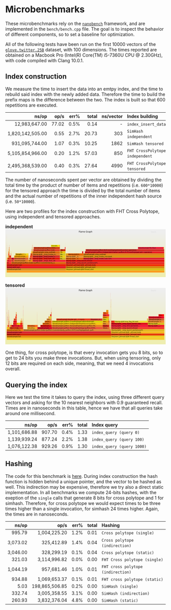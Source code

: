 # Microbenchmarks

These microbenchmarks rely on the [`nanobench`](https://nanobench.ankerl.com/) framework, and are implemented in the `bench/bench.cpp` file.
The goal is to inspect the behavior of different components, so to set a baseline for optimization.

All of the following tests have been run on the first 10000 vectors of the [`glove.twitter.25B`](https://nlp.stanford.edu/data/glove.twitter.27B.zip) dataset, with 100 dimensions.
The times reported are obtained on a Macbook Pro (Intel(R) Core(TM) i5-7360U CPU @ 2.30GHz), with code compiled with Clang 10.0.1.

## Index construction

We measure the time to insert the data into an emtpy index, and the time to rebuild said index with the newly added data.
Therefore the time to build the prefix maps is the difference between the two.
The index is built so that 600 repetitions are executed.

|               ns/op |                op/s |    err% |     total | ns/vector | Index building
|--------------------:|--------------------:|--------:|----------:|----------:|:---------------
|       12,983,647.00 |               77.02 |    0.5% |      0.14 |         - | `index_insert_data`
|    1,820,142,505.00 |                0.55 |    2.7% |     20.73 |       303 | `SimHash independent`
|      931,095,744.00 |                1.07 |    0.3% |     10.25 |      1862 | `SimHash tensored`
|    5,105,854,966.00 |                0.20 |    1.2% |     57.03 |       850 | `FHT CrossPolytope independent`
|    2,495,368,539.00 |                0.40 |    0.3% |     27.64 |      4990 | `FHT CrossPolytope tensored`

The number of nanoseconds spent per vector are obtained by dividing the total time by the product of number of items and repetitions (i.e. `600*10000`)
for the tensored approach the time is divided by the total number of items and the actual number of repetitions of the inner independent hash source (i.e. `50*10000`).

Here are two profiles for the index construction with FHT Cross Polytope, using independent and tensored approaches.

**independent**
![independent hash functions construction](flame-independent-fht-cp.svg)

**tensored**
![tensored hash functions construction](flame-tensored-fht-cp.svg)

One thing, for cross polytope, is that every invocation gets you 8 bits, so to get to 24 bits you make three invocations.
But, when using tensoring, only 12 bits are required on each side, meaning, that we need 4 invocations overall.

## Querying the index

Here we test the time it takes to query the index, using three different query vectors and asking for the 10 nearest neighbors with 0.9 guaranteed recall.
Times are in nanoseconds in this table, hence we have that all queries take around one millisecond.

|               ns/op |                op/s |    err% |     total | Index query
|--------------------:|--------------------:|--------:|----------:|:------------
|        1,101,686.88 |              907.70 |    0.4% |      1.33 | `index_query (query 0)`
|        1,139,939.24 |              877.24 |    2.2% |      1.38 | `index_query (query 100)`
|        1,076,122.38 |              929.26 |    0.9% |      1.30 | `index_query (query 1000)`

## Hashing

The code for this benchmark is [here](https://github.com/Cecca/puffinn/blob/3142c5d2c0e101bcfce119cd33d98e7250ab3aa1/bench/bench.cpp#L121-L145).
During index construction the hash function is hidden behind a unique pointer, and the vector to be hashed as well.
This indirection may be expensive, therefore we try also a direct static implementation. 
In all benchmarks we compute 24-bits hashes, with the exeption of the `single` calls that generate 8 bits for cross polytope and 1 for simhash.
Therefore, for cross polytope we would expect times to be three times higher than a single invocation, for simhash 24 times higher.
Again, the times are in nanoseconds.

|               ns/op |                op/s |    err% |     total | Hashing
|--------------------:|--------------------:|--------:|----------:|:--------
|              995.79 |        1,004,225.20 |    1.2% |      0.01 | `Cross polytope (single)`
|            3,073.02 |          325,412.89 |    1.4% |      0.04 | `Cross polytope (indirection)`
|            3,046.00 |          328,299.19 |    0.1% |      0.04 | `Cross polytope (static)`
|              321.03 |        3,114,996.82 |    0.0% |      0.00 | `FHT Cross polytope (single)`
|            1,044.19 |          957,681.46 |    1.0% |      0.01 | `FHT cross polytope (indirection)`
|              934.88 |        1,069,653.37 |    0.1% |      0.01 | `FHT cross polytope (static)`
|                5.03 |      198,865,506.85 |    0.2% |      0.00 | `SimHash (single)`
|              332.74 |        3,005,358.55 |    3.1% |      0.00 | `SimHash (indirection)`
|              260.93 |        3,832,376.04 |    4.8% |      0.00 | `SimHash (static)`
